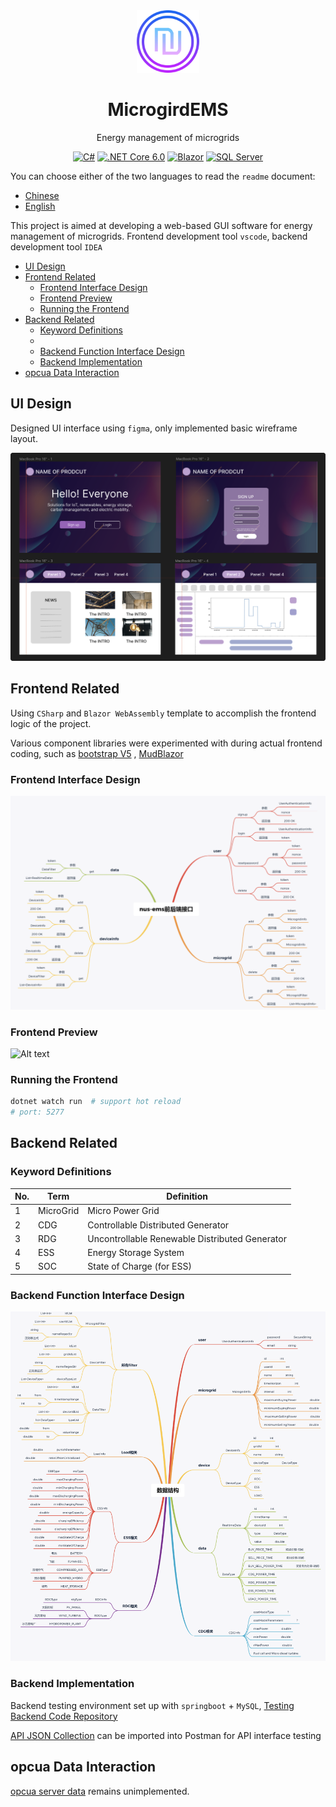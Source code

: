 <div align="center">
  <img src="./assets/logo.png" width="100" height="100" alt="LOGO">
  <h1>MicrogirdEMS</h1>
</div>

<div align="center">
  <p>Energy management of microgrids</p>
</div>

<div align="center">

[![C#](https://img.shields.io/badge/C%23-10.0-orange?logo=c-sharp&logoColor=white)](https://docs.microsoft.com/en-us/dotnet/csharp/) [![.NET Core 6.0](https://img.shields.io/badge/.NET%20Core-6.0-blue?logo=dot-net&logoColor=white)](https://dotnet.microsoft.com/download/dotnet/6.0) [![Blazor](https://img.shields.io/badge/Blazor-6.0-green?logo=blazor&logoColor=white)](https://dotnet.microsoft.com/apps/aspnet/web-apps/blazor) [![SQL Server](https://img.shields.io/badge/SQL%20Server-2019-red?logo=microsoft-sql-server&logoColor=white)](https://www.microsoft.com/en-us/sql-server/)

</div>

You can choose either of the two languages to read the `readme` document:

- [Chinese](/README.md)
- [English](./README_en.md)

This project is aimed at developing a web-based GUI software for energy management of microgrids. Frontend development tool `vscode`, backend development tool `IDEA`

- [UI Design](#ui-design)
- [Frontend Related](#frontend-related)
  - [Frontend Interface Design](#frontend-interface-design)
  - [Frontend Preview](#frontend-preview)
  - [Running the Frontend](#running-the-frontend)
- [Backend Related](#backend-related)
  - [Keyword Definitions](#keyword-definitions)
  - [](#)
  - [Backend Function Interface Design](#backend-function-interface-design)
  - [Backend Implementation](#backend-implementation)
- [opcua Data Interaction](#opcua-data-interaction)

## UI Design
Designed UI interface using `figma`, only implemented basic wireframe layout.

![Alt text](./assets/UI-design.png)

## Frontend Related

Using `CSharp` and `Blazor WebAssembly` template to accomplish the frontend logic of the project.

Various component libraries were experimented with during actual frontend coding, such as [bootstrap V5](https://getbootstrap.com/docs/5.3/getting-started/introduction/)
, [MudBlazor](https://mudblazor.com/docs/overview)

### Frontend Interface Design

![Alt text](./assets/interface-tree.png)

### Frontend Preview
![Alt text](./assets/frontend-preview.png)

### Running the Frontend
```bash
dotnet watch run  # support hot reload
# port: 5277
```


## Backend Related
### Keyword Definitions
| No.  | Term      | Definition                                     |
| ---- | --------- | ---------------------------------------------- |
| 1    | MicroGrid | Micro Power Grid                               |
| 2    | CDG       | Controllable Distributed Generator             |
| 3    | RDG       | Uncontrollable Renewable Distributed Generator |
| 4    | ESS       | Energy Storage System                          |
| 5    | SOC       | State of Charge (for ESS)                      |

### 

### Backend Function Interface Design
![Alt text](./assets/database-tree.png)

### Backend Implementation
Backend testing environment set up with `springboot` + `MySQL`,
[Testing Backend Code Repository](https://github.com/bloodmooncode/bwa-backend)

[API JSON Collection](./Docs/bwa-api.postman_collection.json) can be imported into Postman for API interface testing

## opcua Data Interaction

[opcua server data](./Docs/opcua.md) remains unimplemented.